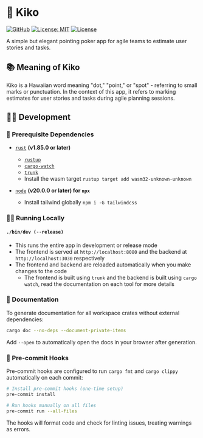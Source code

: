 # 🫵 Kiko

[![GitHub](https://img.shields.io/badge/github-kiko-8da0cb?logo=GitHub)](https://github.com/SeedyROM/kiko)
[![License: MIT](https://img.shields.io/badge/license-MIT-yellow.svg)](https://opensource.org/licenses/MIT)
[![License](https://img.shields.io/badge/license-Apache_2.0-blue.svg)](https://opensource.org/licenses/Apache-2.0)

A simple but elegant pointing poker app for agile teams
to estimate user stories and tasks.

## 📚 Meaning of Kiko
Kiko is a Hawaiian word meaning "dot," "point," or "spot" - referring to small marks or punctuation. In the context of this app, it refers to marking estimates for user stories and tasks during agile planning sessions.

## 👨‍💻 Development

### 📓 Prerequisite Dependencies
- [`rust`](https://www.rust-lang.org/tools/install) **(v1.85.0 or later)**
    - [`rustup`](https://rustup.rs/)
    - [`cargo-watch`](https://crates.io/crates/cargo-watch)
    - [`trunk`](https://crates.io/crates/trunk)
    - Install the wasm target `rustup target add wasm32-unknown-unknown`

- [`node`](https://nodejs.org/en/download/) **(v20.0.0 or later) for `npx`**
    - Install tailwind globally `npm i -G tailwindcss`

### 🏃‍♂️ Running Locally

#### `./bin/dev (--release)`
- This runs the entire app in development or release mode
- The frontend is served at `http://localhost:8080` and the backend at `http://localhost:3030` respectively
- The frontend and backend are reloaded automatically when you make changes to the code
    - The frontend is built using `trunk` and the backend is built using `cargo watch`, read the documentation on each tool for more details

### 📖 Documentation

To generate documentation for all workspace crates without external dependencies:

```bash
cargo doc --no-deps --document-private-items
```

Add `--open` to automatically open the docs in your browser after generation.

### 🔧 Pre-commit Hooks

Pre-commit hooks are configured to run `cargo fmt` and `cargo clippy` automatically on each commit:

```bash
# Install pre-commit hooks (one-time setup)
pre-commit install

# Run hooks manually on all files
pre-commit run --all-files
```

The hooks will format code and check for linting issues, treating warnings as errors.
